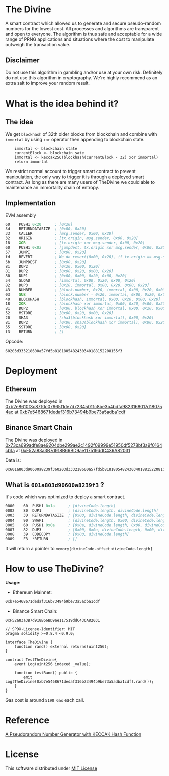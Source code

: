 # The Divine

A smart contract which allowed us to generate and secure pseudo-random numbers for the lowest cost. All processes and algorithms are transparent and open to everyone. The algorithm is thus safe and acceptable for a wide range of PRNG applications and situations where the cost to manipulate outweigh the transaction value.

## Disclaimer

Do not use this algorithm in gambling and/or use at your own risk. Definitely do not use this algorithm in cryptography. We're highly recommend as an extra salt to improve your random result.

# What is the idea behind it?

## The idea

We get `blockhash` of 32th older blocks from blockchain and combine with `immortal` by using `xor` operator then appending to blockchain state.

```
    immortal <- blockchain state
    currentBlock <- blockchain sate
    immortal <- keccak256(blockhash(currentBlock - 32) xor immortal)
    return immortal
```

We restrict normal account to trigger smart contract to prevent manipulation, the only way to trigger it is through a deployed smart contract. As long as there are many users of TheDivine we could able to maintenance an immortality chain of entropy.

## Implementation

EVM assembly

```asm
60    PUSH1 0x20      ; [0x20]
3d    RETURNDATASIZE  ; [0x00, 0x20]
33    CALLER          ; [msg.sender, 0x00, 0x20]
32    ORIGIN          ; [tx.origin, msg.sender, 0x00, 0x20]
18    XOR             ; [tx.origin xor msg.sender, 0x00, 0x20]
60    PUSH1 0x0a      ; [jumpdest, tx.origin xor msg.sender, 0x00, 0x20]
57    JUMPI           ; [0x00, 0x20]
fd    REVERT          ; We do revert(0x00, 0x20), if tx.origin == msg.sender
5b    JUMPDEST        ; [0x00, 0x20]
81    DUP2            ; [0x20, 0x00, 0x20]
81    DUP2            ; [0x00, 0x20, 0x00, 0x20]
80    DUP1            ; [0x00, 0x00, 0x20, 0x00, 0x20]
54    SLOAD           ; [immortal, 0x00, 0x20, 0x00, 0x20]
82    DUP3            ; [0x20, immortal, 0x00, 0x20, 0x00, 0x20]
43    NUMBER          ; [block.number, 0x20, immortal, 0x00, 0x20, 0x00, 0x20]
03    SUB             ; [block.number - 0x20, immortal, 0x00, 0x20, 0x00, 0x20]
40    BLOCKHASH       ; [blockhash, immortal, 0x00, 0x20, 0x00, 0x20]
18    XOR             ; [blockhash xor immortal, 0x00, 0x20, 0x00, 0x20]
81    DUP2            ; [0x00, blockhash xor immortal, 0x00, 0x20, 0x00, 0x20]
52    MSTORE          ; [0x00, 0x20, 0x00, 0x20]
20    SHA3            ; [sha3(blockhash xor immortal), 0x00, 0x20]
81    DUP2            ; [0x00, sha3(blockhash xor immortal), 0x00, 0x20]
55    SSTORE          ; [0x00, 0x20]
f3    RETURN          ; []
```

Opcode:

```
60203d333218600a57fd5b8181805482430340188152208155f3
```

# Deployment

## Ethereum

The Divine was deployed in [0xb2e8610f3c8710c07965f1de7d72345011c8be3b4bdfa9823168017d180754ac](https://etherscan.io/tx/0xb2e8610f3c8710c07965f1de7d72345011c8be3b4bdfa9823168017d180754ac) at [0xb7e5468671dedaf316b73494b9be73a5adba1cdf](https://etherscan.io/address/0xb7e5468671dedaf316b73494b9be73a5adba1cdf)

## Binance Smart Chain

The Divine was deployed in [0x73ca699adfe8ae9204dbe299ae2c1492f09999e51950df5278bf3a9f0164cb1a](https://bscscan.com/tx/0x73ca699adfe8ae9204dbe299ae2c1492f09999e51950df5278bf3a9f0164cb1a) at [0xF52a83a3B7d918B66BD9ae117519ddC436A82031](https://bscscan.com/address/0xf52a83a3b7d918b66bd9ae117519ddc436a82031)


Data is:

```
0x601a803d90600a8239f360203d333218600a57fd5b8181805482430340188152208155f3
```

## What is `601a803d90600a8239f3` ?

It's code which was optimized to deploy a smart contract.

```asm
0000    60  PUSH1 0x1a      ; [divineCode.length]
0002    80  DUP1            ; [divineCode.length, divineCode.length]
0003    3D  RETURNDATASIZE  ; [0x00, divineCode.length, divineCode.length]
0004    90  SWAP1           ; [divineCode.length, 0x00, divineCode.length]
0005    60  PUSH1 0x0a      ; [0x0a, divineCode.length, 0x00, divineCode.length]
0007    82  DUP3            ; [0x00, 0x0a, divineCode.length, 0x00, divineCode.length]
0008    39  CODECOPY        ; [0x00, divineCode.length]
0009    F3  *RETURN         ; []
```

It will return a pointer to `memory[divineCode.offset:divineCode.length]`

# How to use TheDivine?

**Usage:**

- Ethereum Mainnet: 
```
0xb7e5468671dedaf316b73494b9be73a5adba1cdf
```
- Binance Smart Chain: 
```
0xF52a83a3B7d918B66BD9ae117519ddC436A82031
```

```solidity
// SPDX-License-Identifier: MIT
pragma solidity >=0.8.4 <0.9.0;

interface TheDivine {
    function rand() external returns(uint256);
}

contract TestTheDivine{
    event Log(uint256 indexed _value);

    function testRand() public {
        emit Log(TheDivine(0xb7e5468671dedaf316b73494b9be73a5adba1cdf).rand());
    }
}
```

Gas cost is around `5190 Gas` each call.

# Reference

[A Pseudorandom Number Generator with KECCAK Hash Function ](http://www.ijcee.org/papers/439-JE503.pdf)

# License

This software distributed under [MIT License](https://github.com/chiro-hiro/thedivine/blob/master/LICENSE)
